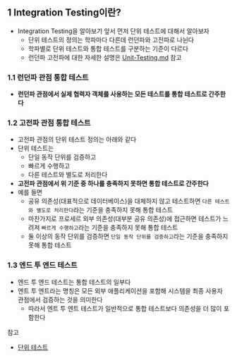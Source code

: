 ##  1 Integration Testing이란?

* Integration Testing을 알아보기 앞서 먼저 단위 테스트에 대해서 알아보자
	* 단위 테스트의 정의는 학파마다 다른데 런던파와 고전파로 나뉜다
	* 학파별로 단위 테스트와 통합 테스트를 구분하는 기준이 다르다
	* 런던파 고전파에 대한 자세한 설명은 [Unit-Testing.md](/docs/Test/Unit-Testing/Unit-Testing.md) 참고

###  1.1 런던파 관점 통합 테스트

* **런던파 관점에서 실제 협력자 객체를 사용하는 모든 테스트를 통합 테스트로 간주한다**

###  1.2 고전파 관점 통합 테스트

* 고전파 관점의 단위 테스트 정의는 아래와 같다
* 단위 테스트는
	* 단일 동작 단위를 검증하고
	* 빠르게 수행하고
	* 다른 테스트와 별도로 처리한다
* **고전파 관점에서 위 기준 중 하나를 충족하지 못하면 통합 테스트로 간주한다**
* 예를 들면
	* 공유 의존성(대표적으로 데이터베이스)을 대체하지 않고 테스트하면 `다른 테스트와 별도로 처리한다`라는 기준을 충족하지 못해 통합 테스트
	* 마찬가지로 프로세르 외부 의존성(대부분 공유 의존성)에 접근하면 테스트가 느려져 `빠르게 수행하고`라는 기준을 충족하지 못해 통합 테스트
	* 둘 이상의 동작 단위를 검증하면 `단일 동작 단위를 검증하고`라는 기준을 충족하지 못해 통합 테스트

###  1.3 엔드 투 엔드 테스트

* 엔드 투 엔드 테스트는 통합 테스트의 일부다
* 엔트 투 엔트라는 명칭은 모든 외부 애플리케이션을 포함해 시스템을 최종 사용자 관점에서 검증하는 것을 의미한다
	* 따라서 엔트 투 엔트 테스트가 일반적으로 통합 테스트보다 의존성을 더 많이 포함한다

참고

* [단위 테스트](http://www.kyobobook.co.kr/product/detailViewKor.laf?mallGb=KOR&ejkGb=KOR&barcode=9791161755748)